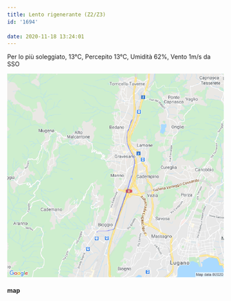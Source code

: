 ```yaml
---
title: Lento rigenerante (Z2/Z3)
id: '1694'

date: 2020-11-18 13:24:01
---
```


Per lo più soleggiato, 13°C, Percepito 13°C, Umidità 62%, Vento 1m/s da SSO

![image](/images/2021/08/20201118-activity-map.png)

#### map
